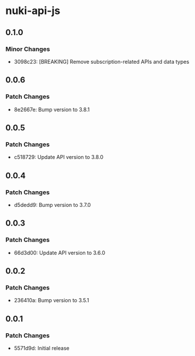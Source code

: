 # nuki-api-js

## 0.1.0

### Minor Changes

- 3098c23: [BREAKING] Remove subscription-related APIs and data types

## 0.0.6

### Patch Changes

- 8e2667e: Bump version to 3.8.1

## 0.0.5

### Patch Changes

- c518729: Update API version to 3.8.0

## 0.0.4

### Patch Changes

- d5dedd9: Bump version to 3.7.0

## 0.0.3

### Patch Changes

- 66d3d00: Update API version to 3.6.0

## 0.0.2

### Patch Changes

- 236410a: Bump version to 3.5.1

## 0.0.1

### Patch Changes

- 5571d9d: Initial release
